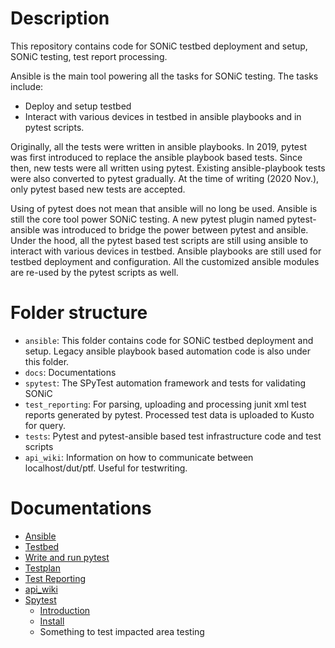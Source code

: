 # Description

This repository contains code for SONiC testbed deployment and setup, SONiC testing, test report processing.

Ansible is the main tool powering all the tasks for SONiC testing. The tasks include:
* Deploy and setup testbed
* Interact with various devices in testbed in ansible playbooks and in pytest scripts.

Originally, all the tests were written in ansible playbooks. In 2019, pytest was first introduced to replace the ansible playbook based tests. Since then, new tests were all written using pytest. Existing ansible-playbook tests were also converted to pytest gradually. At the time of writing (2020 Nov.), only pytest based new tests are accepted.

Using of pytest does not mean that ansible will no long be used. Ansible is still the core tool power SONiC testing. A new pytest plugin named pytest-ansible was introduced to bridge the power between pytest and ansible. Under the hood, all the pytest based test scripts are still using ansible to interact with various devices in testbed. Ansible playbooks are still used for testbed deployment and configuration. All the customized ansible modules are re-used by the pytest scripts as well.

# Folder structure

* `ansible`: This folder contains code for SONiC testbed deployment and setup. Legacy ansible playbook based automation code is also under this folder.
* `docs`: Documentations
* `spytest`: The SPyTest automation framework and tests for validating SONiC
* `test_reporting`: For parsing, uploading and processing junit xml test reports generated by pytest. Processed test data is uploaded to Kusto for query.
* `tests`: Pytest and pytest-ansible based test infrastructure code and test scripts
* `api_wiki`: Information on how to communicate between localhost/dut/ptf. Useful for testwriting.

# Documentations

* [Ansible](ansible/README.md)
* [Testbed](testbed/README.md)
* [Write and run pytest](tests/README.md)
* [Testplan](testplan)
* [Test Reporting](/test_reporting/README.md)
* [api_wiki](api_wiki/README.md)
* [Spytest](/spytest)
  * [Introduction](/spytest/Doc/intro.md)
  * [Install](/spytest/Doc/install.md)
  * Something to test impacted area testing
